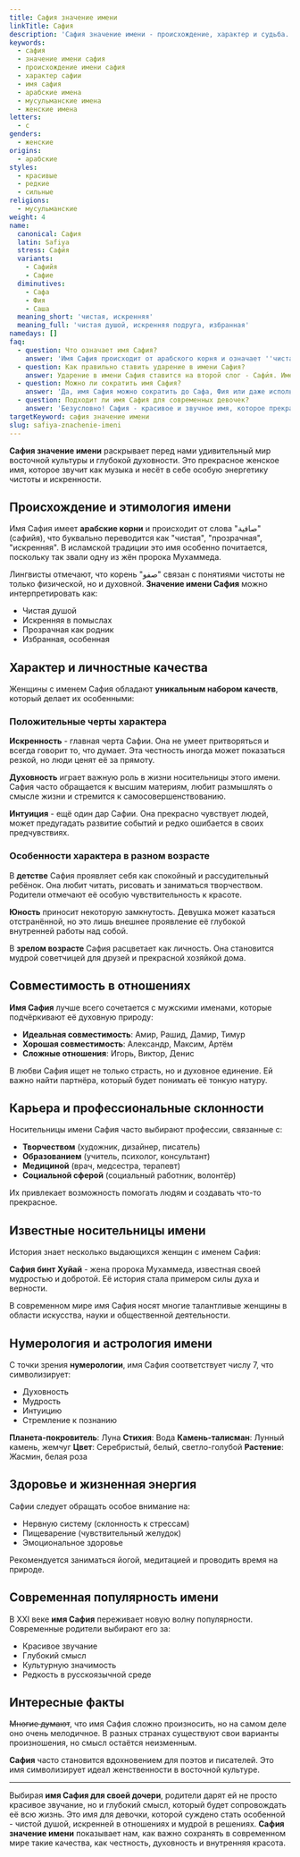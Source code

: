 ```yaml
---
title: Сафия значение имени
linkTitle: Сафия
description: 'Сафия значение имени - происхождение, характер и судьба. Узнайте все о красивом арабском имени Сафия: что означает, как влияет на характер и какие тайны скрывает.'
keywords:
  - сафия
  - значение имени сафия
  - происхождение имени сафия
  - характер сафии
  - имя сафия
  - арабские имена
  - мусульманские имена
  - женские имена
letters:
  - с
genders:
  - женские
origins:
  - арабские
styles:
  - красивые
  - редкие
  - сильные
religions:
  - мусульманские
weight: 4
name:
  canonical: Сафия
  latin: Safiya
  stress: Сафи́я
  variants:
    - Сафийя
    - Сафие
  diminutives:
    - Сафа
    - Фия
    - Саша
  meaning_short: 'чистая, искренняя'
  meaning_full: 'чистая душой, искренняя подруга, избранная'
namedays: []
faq:
  - question: Что означает имя Сафия?
    answer: 'Имя Сафия происходит от арабского корня и означает ''чистая'', ''искренняя'', ''избранная''. Это имя символизирует духовную чистоту и искренность намерений.'
  - question: Как правильно ставить ударение в имени Сафия?
    answer: Ударение в имени Сафия ставится на второй слог - Сафи́я. Именно такое произношение считается правильным и традиционным.
  - question: Можно ли сократить имя Сафия?
    answer: 'Да, имя Сафия можно сократить до Сафа, Фия или даже использовать универсальное Саша. Выбор уменьшительной формы зависит от личных предпочтений.'
  - question: Подходит ли имя Сафия для современных девочек?
    answer: 'Безусловно! Сафия - красивое и звучное имя, которое прекрасно вписывается в современный мир, сохраняя при этом свою культурную значимость и глубокий смысл.'
targetKeyword: сафия значение имени
slug: safiya-znachenie-imeni
---
```


**Сафия значение имени** раскрывает перед нами удивительный мир восточной культуры и глубокой духовности. Это прекрасное женское имя, которое звучит как музыка и несёт в себе особую энергетику чистоты и искренности.

## Происхождение и этимология имени

Имя Сафия имеет **арабские корни** и происходит от слова "صافية" (сафийя), что буквально переводится как "чистая", "прозрачная", "искренняя". В исламской традиции это имя особенно почитается, поскольку так звали одну из жён пророка Мухаммеда.

Лингвисты отмечают, что корень "صفو" связан с понятиями чистоты не только физической, но и духовной. **Значение имени Сафия** можно интерпретировать как:

- Чистая душой
- Искренняя в помыслах
- Прозрачная как родник
- Избранная, особенная

## Характер и личностные качества

Женщины с именем Сафия обладают **уникальным набором качеств**, который делает их особенными:

### Положительные черты характера

**Искренность** - главная черта Сафии. Она не умеет притворяться и всегда говорит то, что думает. Эта честность иногда может показаться резкой, но люди ценят её за прямоту.

**Духовность** играет важную роль в жизни носительницы этого имени. Сафия часто обращается к высшим материям, любит размышлять о смысле жизни и стремится к самосовершенствованию.

**Интуиция** - ещё один дар Сафии. Она прекрасно чувствует людей, может предугадать развитие событий и редко ошибается в своих предчувствиях.

### Особенности характера в разном возрасте

В **детстве** Сафия проявляет себя как спокойный и рассудительный ребёнок. Она любит читать, рисовать и заниматься творчеством. Родители отмечают её особую чувствительность к красоте.

**Юность** приносит некоторую замкнутость. Девушка может казаться отстранённой, но это лишь внешнее проявление её глубокой внутренней работы над собой.

В **зрелом возрасте** Сафия расцветает как личность. Она становится мудрой советчицей для друзей и прекрасной хозяйкой дома.

## Совместимость в отношениях

**Имя Сафия** лучше всего сочетается с мужскими именами, которые подчёркивают её духовную природу:

- **Идеальная совместимость**: Амир, Рашид, Дамир, Тимур
- **Хорошая совместимость**: Александр, Максим, Артём
- **Сложные отношения**: Игорь, Виктор, Денис

В любви Сафия ищет не только страсть, но и духовное единение. Ей важно найти партнёра, который будет понимать её тонкую натуру.

## Карьера и профессиональные склонности

Носительницы имени Сафия часто выбирают профессии, связанные с:

- **Творчеством** (художник, дизайнер, писатель)
- **Образованием** (учитель, психолог, консультант)
- **Медициной** (врач, медсестра, терапевт)
- **Социальной сферой** (социальный работник, волонтёр)

Их привлекает возможность помогать людям и создавать что-то прекрасное.

## Известные носительницы имени

История знает несколько выдающихся женщин с именем Сафия:

**Сафия бинт Хуйай** - жена пророка Мухаммеда, известная своей мудростью и добротой. Её история стала примером силы духа и верности.

В современном мире имя Сафия носят многие талантливые женщины в области искусства, науки и общественной деятельности.

## Нумерология и астрология имени

С точки зрения **нумерологии**, имя Сафия соответствует числу 7, что символизирует:
- Духовность
- Мудрость  
- Интуицию
- Стремление к познанию

**Планета-покровитель**: Луна
**Стихия**: Вода
**Камень-талисман**: Лунный камень, жемчуг
**Цвет**: Серебристый, белый, светло-голубой
**Растение**: Жасмин, белая роза

## Здоровье и жизненная энергия

Сафии следует обращать особое внимание на:
- Нервную систему (склонность к стрессам)
- Пищеварение (чувствительный желудок)
- Эмоциональное здоровье

Рекомендуется заниматься йогой, медитацией и проводить время на природе.

## Современная популярность имени

В XXI веке **имя Сафия** переживает новую волну популярности. Современные родители выбирают его за:

- Красивое звучание
- Глубокий смысл
- Культурную значимость
- Редкость в русскоязычной среде

## Интересные факты

~~Многие думают~~, что имя Сафия сложно произносить, но на самом деле оно очень мелодичное. В разных странах существуют свои варианты произношения, но смысл остаётся неизменным.

**Сафия** часто становится вдохновением для поэтов и писателей. Это имя символизирует идеал женственности в восточной культуре.

---

Выбирая **имя Сафия для своей дочери**, родители дарят ей не просто красивое звучание, но и глубокий смысл, который будет сопровождать её всю жизнь. Это имя для девочки, которой суждено стать особенной - чистой душой, искренней в отношениях и мудрой в решениях. **Сафия значение имени** показывает нам, как важно сохранять в современном мире такие качества, как честность, духовность и внутренняя красота.
